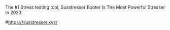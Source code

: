 The #1 Stress testing tool, Susstresser Booter Is The Most Powerful Stresser In 2023

#https://susstresser.xyz/


